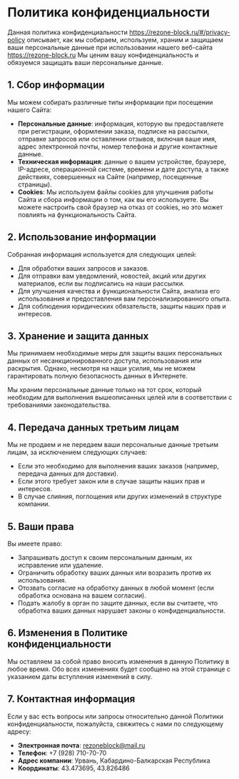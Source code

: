 # Политика конфиденциальности

Данная политика конфиденциальности https://rezone-block.ru/#/privacy-policy описывает, как мы собираем, используем, храним и защищаем ваши персональные данные при использовании нашего веб-сайта https://rezone-block.ru Мы ценим вашу конфиденциальность и обязуемся защищать ваши персональные данные.

## 1. Сбор информации

Мы можем собирать различные типы информации при посещении нашего Сайта:

- **Персональные данные**: информация, которую вы предоставляете при регистрации, оформлении заказа, подписке на рассылки, отправке запросов или оставлении отзывов, включая ваше имя, адрес электронной почты, номер телефона и другие контактные данные.
- **Техническая информация**: данные о вашем устройстве, браузере, IP-адресе, операционной системе, времени и дате доступа, а также действиях, совершенных на Сайте (например, посещенные страницы).
- **Cookies**: Мы используем файлы cookies для улучшения работы Сайта и сбора информации о том, как вы его используете. Вы можете настроить свой браузер на отказ от cookies, но это может повлиять на функциональность Сайта.

## 2. Использование информации

Собранная информация используется для следующих целей:

- Для обработки ваших запросов и заказов.
- Для отправки вам уведомлений, новостей, акций или других материалов, если вы подписались на наши рассылки.
- Для улучшения качества и функциональности Сайта, анализа его использования и предоставления вам персонализированного опыта.
- Для соблюдения юридических обязательств, защиты наших прав и интересов.

## 3. Хранение и защита данных

Мы принимаем необходимые меры для защиты ваших персональных данных от несанкционированного доступа, использования или раскрытия. Однако, несмотря на наши усилия, мы не можем гарантировать полную безопасность данных в Интернете.

Мы храним персональные данные только на тот срок, который необходим для выполнения вышеописанных целей или в соответствии с требованиями законодательства.

## 4. Передача данных третьим лицам

Мы не продаем и не передаем ваши персональные данные третьим лицам, за исключением следующих случаев:

- Если это необходимо для выполнения ваших заказов (например, передача данных для доставки).
- Если этого требует закон или в случае защиты наших прав и интересов.
- В случае слияния, поглощения или других изменений в структуре компании.

## 5. Ваши права

Вы имеете право:

- Запрашивать доступ к своим персональным данным, их исправление или удаление.
- Ограничить обработку ваших данных или возразить против их использования.
- Отозвать согласие на обработку данных в любой момент (если обработка основана на вашем согласии).
- Подать жалобу в орган по защите данных, если вы считаете, что обработка ваших данных нарушает законы о конфиденциальности.

## 6. Изменения в Политике конфиденциальности

Мы оставляем за собой право вносить изменения в данную Политику в любое время. Обо всех изменениях будет сообщено на этой странице с указанием даты вступления изменений в силу.

## 7. Контактная информация

Если у вас есть вопросы или запросы относительно данной Политики конфиденциальности, пожалуйста, свяжитесь с нами по следующему адресу:

- **Электронная почта**: rezoneblock@mail.ru
- **Телефон**: +7 (928) 710-70-70
- **Адрес компании**: Урвань, Кабардино-Балкарская Республика 
- **Координаты**: 43.473695, 43.826486
